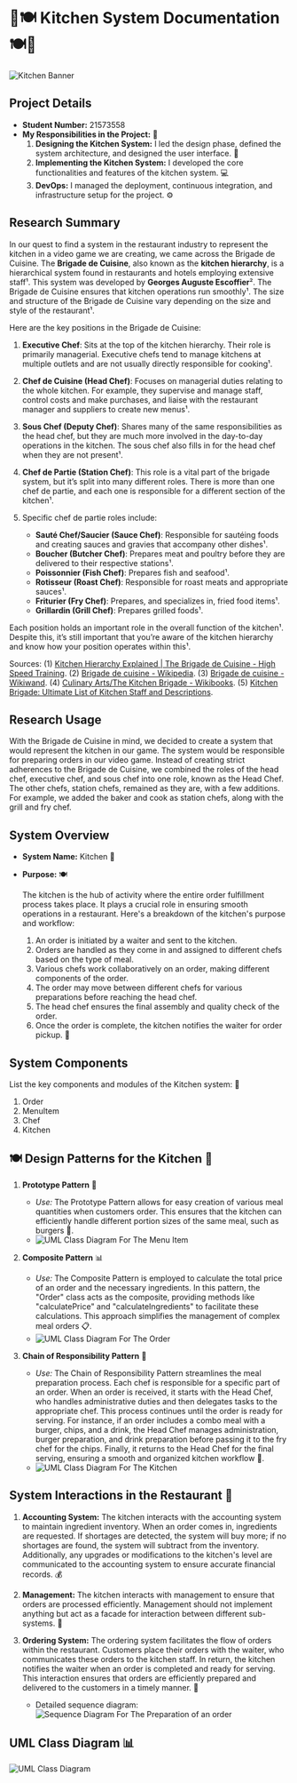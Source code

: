 # 🌟🍽️ **Kitchen System Documentation** 🍽️🌟

![Kitchen Banner](../additional_material/kitchenBanner.jpg)

## Project Details

- **Student Number:** 21573558
- **My Responsibilities in the Project:** 🚀
  1. **Designing the Kitchen System:** I led the design phase, defined the system architecture, and designed the user interface. 🔨
  2. **Implementing the Kitchen System:** I developed the core functionalities and features of the kitchen system. 💻
  3. **DevOps:** I managed the deployment, continuous integration, and infrastructure setup for the project. ⚙️

## Research Summary

In our quest to find a system in the restaurant industry to represent the kitchen in a video game we are creating, we came across the Brigade de Cuisine. The **Brigade de Cuisine**, also known as the **kitchen hierarchy**, is a hierarchical system found in restaurants and hotels employing extensive staff¹. This system was developed by **Georges Auguste Escoffier**². The Brigade de Cuisine ensures that kitchen operations run smoothly¹. The size and structure of the Brigade de Cuisine vary depending on the size and style of the restaurant¹.

Here are the key positions in the Brigade de Cuisine:

1. **Executive Chef**: Sits at the top of the kitchen hierarchy. Their role is primarily managerial. Executive chefs tend to manage kitchens at multiple outlets and are not usually directly responsible for cooking¹.

2. **Chef de Cuisine (Head Chef)**: Focuses on managerial duties relating to the whole kitchen. For example, they supervise and manage staff, control costs and make purchases, and liaise with the restaurant manager and suppliers to create new menus¹.

3. **Sous Chef (Deputy Chef)**: Shares many of the same responsibilities as the head chef, but they are much more involved in the day-to-day operations in the kitchen. The sous chef also fills in for the head chef when they are not present¹.

4. **Chef de Partie (Station Chef)**: This role is a vital part of the brigade system, but it’s split into many different roles. There is more than one chef de partie, and each one is responsible for a different section of the kitchen¹.

5. Specific chef de partie roles include:
   - **Sauté Chef/Saucier (Sauce Chef)**: Responsible for sautéing foods and creating sauces and gravies that accompany other dishes¹.
   - **Boucher (Butcher Chef)**: Prepares meat and poultry before they are delivered to their respective stations¹.
   - **Poissonnier (Fish Chef)**: Prepares fish and seafood¹.
   - **Rotisseur (Roast Chef)**: Responsible for roast meats and appropriate sauces¹.
   - **Friturier (Fry Chef)**: Prepares, and specializes in, fried food items¹.
   - **Grillardin (Grill Chef)**: Prepares grilled foods¹.

Each position holds an important role in the overall function of the kitchen¹. Despite this, it’s still important that you’re aware of the kitchen hierarchy and know how your position operates within this¹.

Sources:
(1) [Kitchen Hierarchy Explained | The Brigade de Cuisine - High Speed Training](https://www.highspeedtraining.co.uk/hub/kitchen-hierarchy-brigade-de-cuisine/).
(2) [Brigade de cuisine - Wikipedia](https://en.wikipedia.org/wiki/Brigade_de_cuisine).
(3) [Brigade de cuisine - Wikiwand](https://www.wikiwand.com/en/Brigade_de_cuisine).
(4) [Culinary Arts/The Kitchen Brigade - Wikibooks](https://en.wikibooks.org/wiki/Culinary_Arts/The_Kitchen_Brigade).
(5) [Kitchen Brigade: Ultimate List of Kitchen Staff and Descriptions](https://www.lightspeedhq.com/blog/kitchen-brigade/).

## Research Usage

With the Brigade de Cuisine in mind, we decided to create a system that would represent the kitchen in our game. The system would be responsible for preparing orders in our video game. Instead of creating strict adherences to the Brigade de Cuisine, we combined the roles of the head chef, executive chef, and sous chef into one role, known as the Head Chef. The other chefs, station chefs, remained as they are, with a few additions. For example, we added the baker and cook as station chefs, along with the grill and fry chef.

## System Overview

- **System Name:** Kitchen 🍳
- **Purpose:** 🍽️

   The kitchen is the hub of activity where the entire order fulfillment process takes place. It plays a crucial role in ensuring smooth operations in a restaurant. Here's a breakdown of the kitchen's purpose and workflow:

   1. An order is initiated by a waiter and sent to the kitchen.
   2. Orders are handled as they come in and assigned to different chefs based on the type of meal.
   3. Various chefs work collaboratively on an order, making different components of the order.
   4. The order may move between different chefs for various preparations before reaching the head chef.
   5. The head chef ensures the final assembly and quality check of the order.
   6. Once the order is complete, the kitchen notifies the waiter for order pickup. 🎉

## System Components

List the key components and modules of the Kitchen system: 🧰

1. Order
2. MenuItem
3. Chef
4. Kitchen

## 🍽️ Design Patterns for the Kitchen 🎨

1. **Prototype Pattern** 📜
   - *Use:* The Prototype Pattern allows for easy creation of various meal quantities when customers order. This ensures that the kitchen can efficiently handle different portion sizes of the same meal, such as burgers 🍔.
   - ![UML Class Diagram For The Menu Item](../additional_material/prototypeMenuItemUML.png)

2. **Composite Pattern** 📊
   - *Use:* The Composite Pattern is employed to calculate the total price of an order and the necessary ingredients. In this pattern, the "Order" class acts as the composite, providing methods like "calculatePrice" and "calculateIngredients" to facilitate these calculations. This approach simplifies the management of complex meal orders 📋.
   - ![UML Class Diagram For The Order](../additional_material/compositeOrderUML.png)

3. **Chain of Responsibility Pattern** 🔄
   - *Use:* The Chain of Responsibility Pattern streamlines the meal preparation process. Each chef is responsible for a specific part of an order. When an order is received, it starts with the Head Chef, who handles administrative duties and then delegates tasks to the appropriate chef. This process continues until the order is ready for serving. For instance, if an order includes a combo meal with a burger, chips, and a drink, the Head Chef manages administration, burger preparation, and drink preparation before passing it to the fry chef for the chips. Finally, it returns to the Head Chef for the final serving, ensuring a smooth and organized kitchen workflow 🍟.
   - ![UML Class Diagram For The Kitchen](../additional_material/chainOfResponsibilityKitchenUML.png)

## System Interactions in the Restaurant 🏢

1. **Accounting System:**
   The kitchen interacts with the accounting system to maintain ingredient inventory. When an order comes in, ingredients are requested. If shortages are detected, the system will buy more; if no shortages are found, the system will subtract from the inventory. Additionally, any upgrades or modifications to the kitchen's level are communicated to the accounting system to ensure accurate financial records. 💰

2. **Management:**
   The kitchen interacts with management to ensure that orders are processed efficiently. Management should not implement anything but act as a facade for interaction between different sub-systems. 🚀

3. **Ordering System:**
   The ordering system facilitates the flow of orders within the restaurant. Customers place their orders with the waiter, who communicates these orders to the kitchen staff. In return, the kitchen notifies the waiter when an order is completed and ready for serving. This interaction ensures that orders are efficiently prepared and delivered to the customers in a timely manner. 📝
   - Detailed sequence diagram: ![Sequence Diagram For The Preparation of an order](../additional_material/preparationOfAnOrderSequenceDiagram.svg)

## UML Class Diagram 📊

![UML Class Diagram](../additional_material/KitchenSubsystemUML.jpg)
